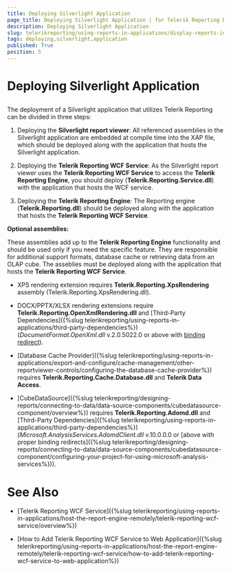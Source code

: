 ```yaml
---
title: Deploying Silverlight Application
page_title: Deploying Silverlight Application | for Telerik Reporting Documentation
description: Deploying Silverlight Application
slug: telerikreporting/using-reports-in-applications/display-reports-in-applications/silverlight-application/deploying-silverlight-application
tags: deploying,silverlight,application
published: True
position: 5
---
```


# Deploying Silverlight Application



## 

The deployment of a Silverlight application that utilizes Telerik Reporting can be divided in three steps:

1. Deploying the __Silverlight report viewer__: All referenced assemblies in the Silverlight application are embedded at compile time into the XAP file,
              which should be deployed along with the application that hosts the Silverlight application.
            

1. Deploying the __Telerik Reporting WCF Service__: As the Silverlight report viewer uses the __Telerik Reporting WCF Service__              to access the __Telerik Reporting Engine__, you should deploy (__Telerik.Reporting.Service.dll__) with the application that hosts the WCF service.
            

1. Deploying the __Telerik Reporting Engine__: The Reporting engine (__Telerik.Reporting.dll__)
              should be deployed along with the application that hosts the __Telerik Reporting WCF Service__.
            

__Optional assemblies:__

These assemblies add up to the __Telerik Reporting Engine__ functionality and should be used only if you need the specific feature.
          They are responsible for additional support formats, database cache or retrieving data from an OLAP cube. The asseblies must be deployed along with the
          application that hosts the __Telerik Reporting WCF Service__.
        

* XPS rendering extension requires __Telerik.Reporting.XpsRendering__ assembly (Telerik.Reporting.XpsRendering.dll).
            

* DOCX/PPTX/XLSX rendering extensions require __Telerik.Reporting.OpenXmlRendering.dll__              and [Third-Party Dependencies]({%slug telerikreporting/using-reports-in-applications/third-party-dependencies%}) (*DocumentFormat.OpenXml.dll*              v.2.0.5022.0 or above with
              [binding redirect](http://msdn.microsoft.com/en-us/library/eftw1fys(v=vs.110).aspx)).
            

* [Database Cache Provider]({%slug telerikreporting/using-reports-in-applications/export-and-configure/cache-management/other-reportviewer-controls/configuring-the-database-cache-provider%})              requires __Telerik.Reporting.Cache.Database.dll__ and __Telerik Data Access__.
            

* [CubeDataSource]({%slug telerikreporting/designing-reports/connecting-to-data/data-source-components/cubedatasource-component/overview%}) requires
              __Telerik.Reporting.Adomd.dll__ and [Third-Party Dependencies]({%slug telerikreporting/using-reports-in-applications/third-party-dependencies%})              (*Microsoft.AnalysisServices.AdomdClient.dll* v.10.0.0.0 or [above with proper binding redirects]({%slug telerikreporting/designing-reports/connecting-to-data/data-source-components/cubedatasource-component/configuring-your-project-for-using-microsoft-analysis-services%})).
            

# See Also


 * [Telerik Reporting WCF Service]({%slug telerikreporting/using-reports-in-applications/host-the-report-engine-remotely/telerik-reporting-wcf-service/overview%})

 * [How to Add Telerik Reporting WCF Service to Web Application]({%slug telerikreporting/using-reports-in-applications/host-the-report-engine-remotely/telerik-reporting-wcf-service/how-to-add-telerik-reporting-wcf-service-to-web-application%})
